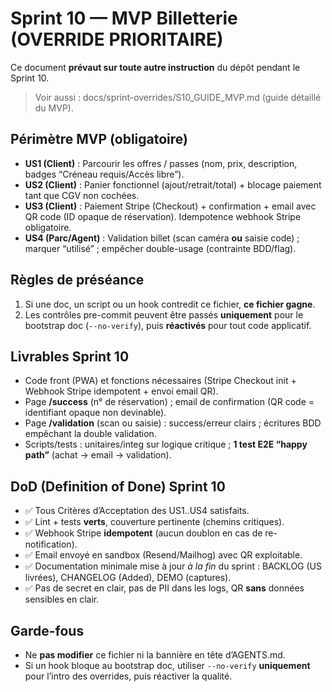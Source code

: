 # Sprint 10 — MVP Billetterie (OVERRIDE PRIORITAIRE)

Ce document **prévaut sur toute autre instruction** du dépôt pendant le Sprint 10.
> Voir aussi : docs/sprint-overrides/S10_GUIDE_MVP.md (guide détaillé du MVP).

## Périmètre MVP (obligatoire)
- **US1 (Client)** : Parcourir les offres / passes (nom, prix, description, badges “Créneau requis/Accès libre”).
- **US2 (Client)** : Panier fonctionnel (ajout/retrait/total) + blocage paiement tant que CGV non cochées.
- **US3 (Client)** : Paiement Stripe (Checkout) + confirmation + email avec QR code (ID opaque de réservation). Idempotence webhook Stripe obligatoire.
- **US4 (Parc/Agent)** : Validation billet (scan caméra **ou** saisie code) ; marquer “utilisé” ; empêcher double-usage (contrainte BDD/flag).

## Règles de préséance
1. Si une doc, un script ou un hook contredit ce fichier, **ce fichier gagne**.
2. Les contrôles pre-commit peuvent être passés **uniquement** pour le bootstrap doc (`--no-verify`), puis **réactivés** pour tout code applicatif.

## Livrables Sprint 10
- Code front (PWA) et fonctions nécessaires (Stripe Checkout init + Webhook Stripe idempotent + envoi email QR).
- Page **/success** (n° de réservation) ; email de confirmation (QR code = identifiant opaque non devinable).
- Page **/validation** (scan ou saisie) : success/erreur clairs ; écritures BDD empêchant la double validation.
- Scripts/tests : unitaires/integ sur logique critique ; **1 test E2E “happy path”** (achat → email → validation).

## DoD (Definition of Done) Sprint 10
- ✅ Tous Critères d’Acceptation des US1..US4 satisfaits.
- ✅ Lint + tests **verts**, couverture pertinente (chemins critiques).
- ✅ Webhook Stripe **idempotent** (aucun doublon en cas de re-notification).
- ✅ Email envoyé en sandbox (Resend/Mailhog) avec QR exploitable.
- ✅ Documentation minimale mise à jour *à la fin* du sprint : BACKLOG (US livrées), CHANGELOG (Added), DEMO (captures).
- ✅ Pas de secret en clair, pas de PII dans les logs, QR **sans** données sensibles en clair.

## Garde-fous
- Ne **pas modifier** ce fichier ni la bannière en tête d’AGENTS.md.
- Si un hook bloque au bootstrap doc, utiliser `--no-verify` **uniquement** pour l’intro des overrides, puis réactiver la qualité.
